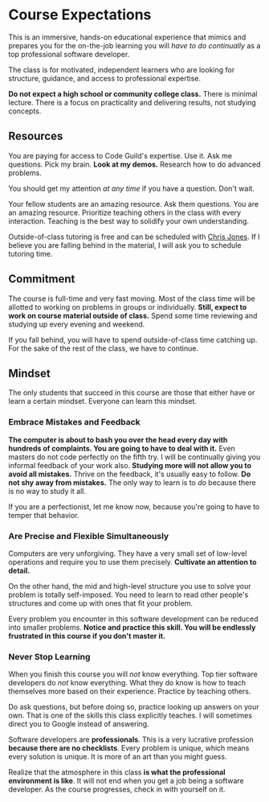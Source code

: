 # Course Expectations

This is an immersive, hands-on educational experience that mimics and prepares you for the on-the-job learning you will _have to do continually_ as a top professional software developer.

The class is for motivated, independent learners who are looking for structure, guidance, and access to professional expertise.

**Do not expect a high school or community college class.**
There is minimal lecture.
There is a focus on practicality and delivering results, not studying concepts.

## Resources

You are paying for access to Code Guild's expertise.
Use it.
Ask me questions.
Pick my brain.
**Look at my demos.**
Research how to do advanced problems.

You should get my attention _at any time_ if you have a question.
Don't wait.

Your fellow students are an amazing resource.
Ask them questions.
You are an amazing resource.
Prioritize teaching others in the class with every interaction.
Teaching is the best way to solidify your own understanding.

Outside-of-class tutoring is free and can be scheduled with [Chris Jones](mailto:chris@pdxcodeguild.com).
If I believe you are falling behind in the material, I will ask you to schedule tutoring time.

## Commitment

The course is full-time and very fast moving.
Most of the class time will be allotted to working on problems in groups or individually.
**Still, expect to work on course material outside of class.**
Spend some time reviewing and studying up every evening and weekend.

If you fall behind, you will have to spend outside-of-class time catching up.
For the sake of the rest of the class, we have to continue.

## Mindset

The only students that succeed in this course are those that either have or learn a certain mindset.
Everyone can learn this mindset.

### Embrace Mistakes and Feedback

**The computer is about to bash you over the head every day with hundreds of complaints.
You are going to have to deal with it.**
Even masters do not code perfectly on the fifth try.
I will be continually giving you informal feedback of your work also.
**Studying more will not allow you to avoid all mistakes.**
Thrive on the feedback, it's usually easy to follow.
**Do not shy away from mistakes.**
The only way to learn is to _do_ because there is no way to study it all.

If you are a perfectionist, let me know now, because you're going to have to temper that behavior.

### Are Precise and Flexible Simultaneously

Computers are very unforgiving.
They have a very small set of low-level operations and require you to use them precisely.
**Cultivate an attention to detail.**

On the other hand, the mid and high-level structure you use to solve your problem is totally self-imposed.
You need to learn to read other people's structures and come up with ones that fit your problem.

Every problem you encounter in this software development can be reduced into smaller problems.
**Notice and practice this skill.
You will be endlessly frustrated in this course if you don't master it.**

### Never Stop Learning

When you finish this course you will _not_ know everything.
Top tier software developers do _not_ know everything.
What they do know is how to teach themselves more based on their experience.
Practice by teaching others.

Do ask questions, but before doing so, practice looking up answers on your own.
That is one of the skills this class explicitly teaches.
I will sometimes direct you to Google instead of answering.

Software developers are **professionals**.
This is a very lucrative profession **because there are no checklists**.
Every problem is unique, which means every solution is unique.
It is more of an art than you might guess.

Realize that the atmosphere in this class **is what the professional environment is like**.
It will not end when you get a job being a software developer.
As the course progresses, check in with yourself on it.
